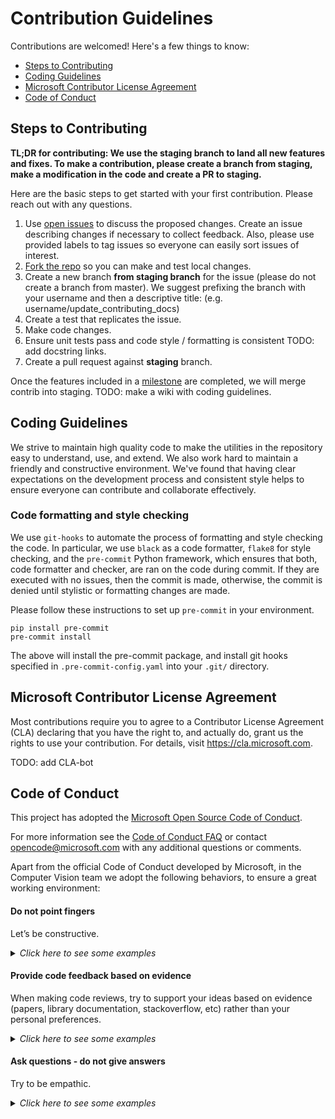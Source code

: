 # Contribution Guidelines

Contributions are welcomed! Here's a few things to know:

* [Steps to Contributing](#steps-to-contributing)
* [Coding Guidelines](#coding-guidelines)
* [Microsoft Contributor License Agreement](#microsoft-contributor-license-agreement)
* [Code of Conduct](#code-of-conduct)

## Steps to Contributing

**TL;DR for contributing: We use the staging branch to land all new features and fixes. To make a contribution, please create a branch from staging, make a modification in the code and create a PR to staging.** 

Here are the basic steps to get started with your first contribution. Please reach out with any questions.
1. Use [open issues](https://github.com/Microsoft/DeepSeismic/issues) to discuss the proposed changes. Create an issue describing changes if necessary to collect feedback. Also, please use provided labels to tag issues so everyone can easily sort issues of interest.
2. [Fork the repo](https://help.github.com/articles/fork-a-repo/) so you can make and test local changes.
3. Create a new branch **from staging branch** for the issue (please do not create a branch from master). We suggest prefixing the branch with your username and then a descriptive title: (e.g. username/update_contributing_docs)
4. Create a test that replicates the issue.
5. Make code changes.
6. Ensure unit tests pass and code style / formatting is consistent TODO: add docstring links.
7. Create a pull request against **staging** branch.

Once the features included in a [milestone](https://github.com/Microsoft/DeepSeismic/milestones) are completed, we will merge contrib into staging. TODO: make a wiki with coding guidelines.

## Coding Guidelines

We strive to maintain high quality code to make the utilities in the repository easy to understand, use, and extend. We also work hard to maintain a friendly and constructive environment. We've found that having clear expectations on the development process and consistent style helps to ensure everyone can contribute and collaborate effectively.

### Code formatting and style checking
We use `git-hooks` to automate the process of formatting and style checking the code. In particular, we use `black` as a code formatter, `flake8` for style checking, and the `pre-commit` Python framework, which ensures that both, code formatter and checker, are ran on the code during commit. If they are executed with no issues, then the commit is made, otherwise, the commit is denied until stylistic or formatting changes are made.

Please follow these instructions to set up `pre-commit` in your environment.

```
pip install pre-commit
pre-commit install
```

The above will install the pre-commit package, and install git hooks specified in `.pre-commit-config.yaml` into your `.git/` directory. 

## Microsoft Contributor License Agreement

Most contributions require you to agree to a Contributor License Agreement (CLA) declaring that you have the right to, and actually do, grant us the rights to use your contribution. For details, visit https://cla.microsoft.com.

TODO: add CLA-bot

## Code of Conduct

This project has adopted the [Microsoft Open Source Code of Conduct](https://opensource.microsoft.com/codeofconduct/).

For more information see the [Code of Conduct FAQ](https://opensource.microsoft.com/codeofconduct/faq/) or contact [opencode@microsoft.com](mailto:opencode@microsoft.com) with any additional questions or comments.

Apart from the official Code of Conduct developed by Microsoft, in the Computer Vision team we adopt the following behaviors, to ensure a great working environment:

#### Do not point fingers
Let’s be constructive.

<details>
<summary><em>Click here to see some examples</em></summary>

"This method is missing docstrings" instead of "YOU forgot to put docstrings".

</details>

#### Provide code feedback based on evidence 

When making code reviews, try to support your ideas based on evidence (papers, library documentation, stackoverflow, etc) rather than your personal preferences. 

<details>
<summary><em>Click here to see some examples</em></summary>

"When reviewing this code, I saw that the Python implementation the metrics are based on classes, however, [scikit-learn](https://scikit-learn.org/stable/modules/classes.html#sklearn-metrics-metrics) and [tensorflow](https://www.tensorflow.org/api_docs/python/tf/metrics) use functions. We should follow the standard in the industry."

</details>


#### Ask questions - do not give answers
Try to be empathic. 

<details>
<summary><em>Click here to see some examples</em></summary>

* Would it make more sense if ...?
* Have you considered this ... ?

</details>


